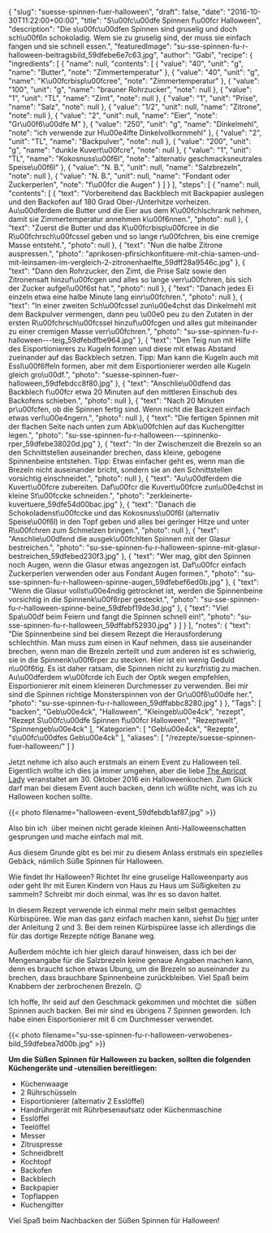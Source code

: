 {
    "slug": "suesse-spinnen-fuer-halloween",
    "draft": false,
    "date": "2016-10-30T11:22:00+00:00",
    "title": "S\u00fc\u00dfe Spinnen f\u00fcr Halloween",
    "description": "Die s\u00fc\u00dfen Spinnen sind gruselig und doch sch\u00f6n schokoladig. Wem sie zu gruselig sind, der muss sie einfach fangen und sie schnell essen.",
    "featuredImage": "su-sse-spinnen-fu-r-halloween-beitragsbild_59dfebe6e7c63.jpg",
    "author": "Gabi",
    "recipe": {
        "ingredients": [
            {
                "name": null,
                "contents": [
                    {
                        "value": "40",
                        "unit": "g",
                        "name": "Butter",
                        "note": "Zimmertemperatur"
                    },
                    {
                        "value": "40",
                        "unit": "g",
                        "name": "K\u00fcrbisp\u00fcree",
                        "note": "Zimmertemperatur"
                    },
                    {
                        "value": "100",
                        "unit": "g",
                        "name": "brauner Rohrzucker",
                        "note": null
                    },
                    {
                        "value": "1",
                        "unit": "TL",
                        "name": "Zimt",
                        "note": null
                    },
                    {
                        "value": "1",
                        "unit": "Prise",
                        "name": "Salz",
                        "note": null
                    },
                    {
                        "value": "1\/2",
                        "unit": null,
                        "name": "Zitrone",
                        "note": null
                    },
                    {
                        "value": "2",
                        "unit": null,
                        "name": "Eier",
                        "note": "Gr\u00f6\u00dfe M"
                    },
                    {
                        "value": "250",
                        "unit": "g",
                        "name": "Dinkelmehl",
                        "note": "ich verwende zur H\u00e4lfte Dinkelvollkornmehl"
                    },
                    {
                        "value": "2",
                        "unit": "TL",
                        "name": "Backpulver",
                        "note": null
                    },
                    {
                        "value": "200",
                        "unit": "g",
                        "name": "dunkle Kuvert\u00fcre",
                        "note": null
                    },
                    {
                        "value": "1",
                        "unit": "TL",
                        "name": "Kokosnuss\u00f6l",
                        "note": "alternativ geschmacksneutrales Speise\u00f6l"
                    },
                    {
                        "value": "N. B.",
                        "unit": null,
                        "name": "Salzbrezeln",
                        "note": null
                    },
                    {
                        "value": "N. B.",
                        "unit": null,
                        "name": "Fondant oder Zuckerperlen",
                        "note": "f\u00fcr die Augen"
                    }
                ]
            }
        ],
        "steps": [
            {
                "name": null,
                "contents": [
                    {
                        "text": "Vorbereitend das Backblech mit Backpapier auslegen und den Backofen auf 180 Grad Ober-\/Unterhitze vorheizen. Au\u00dferdem die Butter und die Eier aus dem K\u00fchlschrank nehmen, damit sie Zimmertemperatur annehmen k\u00f6nnen.",
                        "photo": null
                    },
                    {
                        "text": "Zuerst die Butter und das K\u00fcrbisp\u00fcree in die R\u00fchrsch\u00fcssel geben und so lange r\u00fchren, bis eine cremige Masse entsteht.",
                        "photo": null
                    },
                    {
                        "text": "Nun die halbe Zitrone auspressen.",
                        "photo": "aprikosen-pfirsichkonfituere-mit-chia-samen-und-mit-leinsamen-im-vergleich-2-zitronenhaelfte_59dff28a9546c.jpg"
                    },
                    {
                        "text": "Dann den Rohrzucker, den Zimt, die Prise Salz sowie den Zitronensaft hinzuf\u00fcgen und alles so lange verr\u00fchren, bis sich der Zucker aufgel\u00f6st hat.",
                        "photo": null
                    },
                    {
                        "text": "Danach jedes Ei einzeln etwa eine halbe Minute lang einr\u00fchren.",
                        "photo": null
                    },
                    {
                        "text": "In einer zweiten Sch\u00fcssel zun\u00e4chst das Dinkelmehl mit dem Backpulver vermengen, dann peu \u00e0 peu zu den Zutaten in der ersten R\u00fchrsch\u00fcssel hinzuf\u00fcgen und alles gut miteinander zu einer cremigen Masse verr\u00fchren.",
                        "photo": "su-sse-spinnen-fu-r-halloween---teig_59dfebdfbe964.jpg"
                    },
                    {
                        "text": "Den Teig nun mit Hilfe des Eisportionierers zu Kugeln formen und diese mit etwas Abstand zueinander auf das Backblech setzen. Tipp: Man kann die Kugeln auch mit Essl\u00f6ffeln formen, aber mit dem Eisportionierer werden alle Kugeln gleich gro\u00df.",
                        "photo": "suesse-spinnen-fuer-halloween_59dfebdcc8f80.jpg"
                    },
                    {
                        "text": "Anschlie\u00dfend das Backblech f\u00fcr etwa 20 Minuten auf den mittleren Einschub des Backofens schieben.",
                        "photo": null
                    },
                    {
                        "text": "Nach 20 Minuten pr\u00fcfen, ob die Spinnen fertig sind. Wenn nicht die Backzeit einfach etwas verl\u00e4ngern.",
                        "photo": null
                    },
                    {
                        "text": "Die fertigen Spinnen mit der flachen Seite nach unten zum Abk\u00fchlen auf das Kuchengitter legen.",
                        "photo": "su-sse-spinnen-fu-r-halloween---spinnenko-rper_59dfebe38020d.jpg"
                    },
                    {
                        "text": "In der Zwischenzeit die Brezeln so an den Schnittstellen auseinander brechen, dass kleine, gebogene Spinnenbeine entstehen. Tipp: Etwas einfacher geht es, wenn man die Brezeln nicht auseinander bricht, sondern sie an den Schnittstellen vorsichtig einschneidet.",
                        "photo": null
                    },
                    {
                        "text": "Au\u00dferdem die Kuvert\u00fcre zubereiten. Daf\u00fcr die Kuvert\u00fcre zun\u00e4chst in kleine St\u00fccke schneiden.",
                        "photo": "zerkleinerte-kuvertuere_59dfe54d00bac.jpg"
                    },
                    {
                        "text": "Danach die Schokoladenst\u00fccke und das Kokosnuss\u00f6l (alternativ Speise\u00f6l) in den Topf geben und alles bei geringer Hitze und unter R\u00fchren zum Schmelzen bringen.",
                        "photo": null
                    },
                    {
                        "text": "Anschlie\u00dfend die ausgek\u00fchlten Spinnen mit der Glasur bestreichen.",
                        "photo": "su-sse-spinnen-fu-r-halloween-spinne-mit-glasur-bestreichen_59dfebed230f3.jpg"
                    },
                    {
                        "text": "Wer mag, gibt den Spinnen noch Augen, wenn die Glasur etwas angezogen ist. Daf\u00fcr einfach Zuckerperlen verwenden oder aus Fondant Augen formen.",
                        "photo": "su-sse-spinnen-fu-r-halloween-spinne-augen_59dfebef6ed0b.jpg"
                    },
                    {
                        "text": "Wenn die Glasur vollst\u00e4ndig getrocknet ist, werden die Spinnenbeine vorsichtig in die Spinnenk\u00f6rper gesteckt.",
                        "photo": "su-sse-spinnen-fu-r-halloween-spinne-beine_59dfebf19de3d.jpg"
                    },
                    {
                        "text": "Viel Spa\u00df beim Feiern und fangt die Spinnen schnell ein!",
                        "photo": "su-sse-spinnen-fu-r-halloween_59dffabf52930.jpg"
                    }
                ]
            }
        ],
        "notes": {
            "text": "Die Spinnenbeine sind bei diesem Rezept die Herausforderung schlechthin. Man muss zum einen in Kauf nehmen, dass sie auseinander brechen, wenn man die Brezeln zerteilt und zum anderen ist es schwierig, sie in die Spinnenk\u00f6rper zu stecken. Hier ist ein wenig Geduld n\u00f6tig. Es ist daher ratsam, die Spinnen nicht zu kurzfristig zu machen. Au\u00dferdem w\u00fcrde ich Euch der Optik wegen empfehlen, Eisportionierer mit einem kleineren Durchmesser zu verwenden. Bei mir sind die Spinnen richtige Monsterspinnen von der Gr\u00f6\u00dfe her.",
            "photo": "su-sse-spinnen-fu-r-halloween_59dffabbc8280.jpg"
        }
    },
    "Tags": [
        "backen",
        "Geb\u00e4ck",
        "Halloween",
        "Kleingeb\u00e4ck",
        "rezept",
        "Rezept S\u00fc\u00dfe Spinnen f\u00fcr Halloween",
        "Rezeptwelt",
        "Spinnengeb\u00e4ck"
    ],
    "Kategorien": [
        "Geb\u00e4ck",
        "Rezepte",
        "s\u00fc\u00dfes Geb\u00e4ck"
    ],
    "aliases": [
        "\/rezepte\/suesse-spinnen-fuer-halloween\/"
    ]
}

Jetzt nehme ich also auch erstmals an einem Event zu Halloween teil. Eigentlich wollte ich dies ja immer umgehen, aber die liebe [The Apricot Lady][1] veranstaltet am 30. Oktober 2016 ein Halloweenkochen. Zum Glück darf man bei diesem Event auch backen, denn ich wüßte nicht, was ich zu Halloween kochen sollte.

{{< photo filename="halloween-event_59dfebdb1af87.jpg" >}}

Also bin ich  über meinen nicht gerade kleinen Anti-Halloweenschatten gesprungen und mache einfach mal mit.

Aus diesem Grunde gibt es bei mir zu diesem Anlass erstmals ein spezielles Gebäck, nämlich Süße Spinnen für Halloween.

Wie findet Ihr Halloween? Richtet Ihr eine gruselige Halloweenparty aus oder geht Ihr mit Euren Kindern von Haus zu Haus um Süßigkeiten zu sammeln? Schreibt mir doch einmal, was Ihr es so davon haltet.

In diesem Rezept verwende ich einmal mehr mein selbst gemachtes Kürbispüree. Wie man das ganz einfach machen kann, siehst Du [hier][2] unter der Anleitung 2 und 3. Bei dem reinen Kürbispüree lasse ich allerdings die für das dortige Rezepte nötige Banane weg.

Außerdem möchte ich hier gleich darauf hinweisen, dass ich bei der Mengenangabe für die Salzbrezeln keine genaue Angaben machen kann, denn es braucht schon etwas Übung, um die Brezeln so auseinander zu brechen, dass brauchbare Spinnenbeine zurückbleiben. Viel Spaß beim Knabbern der zerbrochenen Brezeln. &#x1f609;

Ich hoffe, Ihr seid auf den Geschmack gekommen und möchtet die  süßen Spinnen auch backen. Bei mir sind es übrigens 7 Spinnen geworden. Ich habe einen Eisportionierer mit 6 cm Durchmesser verwendet.

{{< photo filename="su-sse-spinnen-fu-r-halloween-verwobenes-bild_59dfebea7d00b.jpg" >}}

**Um die Süßen Spinnen für Halloween zu backen, sollten die folgenden Küchengeräte und -utensilien bereitliegen:**

 * Küchenwaage
 * 2 Rührschüsseln
 * Eisportionierer (alternativ 2 Esslöffel)
 * Handrührgerät mit Rührbesenaufsatz oder Küchenmaschine
 * Esslöffel
 * Teelöffel
 * Messer
 * Zitruspresse
 * Schneidbrett
 * Kochtopf
 * Backofen
 * Backblech
 * Backpapier
 * Topflappen
 * Kuchengitter

Viel Spaß beim Nachbacken der Süßen Spinnen für Halloween!

 [1]: http://www.theapricotlady.com/
 [2]: https://kochfokus.de/rezepte/kuerbis-bananen-brot-fuer-gute-laune/